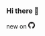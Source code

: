 ### Hi there 👋
<p>new on <a target="_blank" rel="noopener noreferrer" href="https://raw.githubusercontent.com/
github/explore/78df643247d429f6cc873026c0622819ad797942/topics/github/github.png"><img alt="GitHub"
src="https://raw.githubusercontent.com/github/explore/78df643247d429f6cc873026c0622819ad797942/topics/github/github.png"
style="max-width: 100%;" width="16px"></a></p>

<!--
**ricpil84/ricpil84** is a ✨ _special_ ✨ repository because its `README.md` (this file) appears on your GitHub profile.

Here are some ideas to get you started:

- 🔭 I’m currently working on ...
- 🌱 I’m currently learning ...
- 👯 I’m looking to collaborate on ...
- 🤔 I’m looking for help with ...
- 💬 Ask me about ...
- 📫 How to reach me: ...
- 😄 Pronouns: ...
- ⚡ Fun fact: ...
-->
